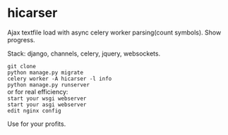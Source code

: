 # hicarser

Ajax textfile load with async celery worker parsing(count symbols). 
Show progress. 

Stack: django, channels, celery, jquery, websockets. 

```git clone```  
```python manage.py migrate```  
```celery worker -A hicarser -l info```  
```python manage.py runserver```  
  or for real efficiency:  
```start your wsgi webserver```  
```start your asgi webserver ```  
```edit nginx config```  

Use for your profits.
